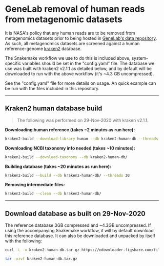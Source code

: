 # GeneLab removal of human reads from metagenomic datasets

It is NASA's policy that any human reads are to be removed from metagenomics datasets prior to being hosted in [GeneLab's data repository](https://genelab-data.ndc.nasa.gov/genelab/projects). As such, all metagenomics datasets are screened against a human reference-genome [kraken2](https://github.com/DerrickWood/kraken2/wiki) database. 

The Snakemake workflow we use to do this is included above, system-specific variables should be set in the "config.yaml" file. The database we use was built with kraken2 v2.1.1 as detailed below, and by default will be downloaded to run with the above workflow (it's ~4.3 GB uncompressed). 

See the "config.yaml" file for more details on usage. An quick example can be run with the files included in this repository.

---

## Kraken2 human database build

> The following was performed on 29-Nov-2020 with kraken v2.1.1.

**Downloading human reference (takes ~2 minutes as run here):**

```bash
kraken2-build --download-library human --db kraken2-human-db --threads 30 --no-masking
```

**Downloading NCBI taxonomy info needed (takes ~10 minutes):**

```bash
kraken2-build --download-taxonomy --db kraken2-human-db/
```

**Building database (takes ~20 minutes as run here):**

```bash
kraken2-build --build --db kraken2-human-db/ --threads 30
```

**Removing intermediate files:**

```bash
kraken2-build --clean --db kraken2-human-db/
```

---

## Download database as built on 29-Nov-2020
The reference database 3GB compressed and ~4.3GB uncompressed. If using the accompanying Snakemake workflow, it will by default download this reference database. It can also be downloaded and unpacked by itself with the following:

```bash
curl -L -o kraken2-human-db.tar.gz https://ndownloader.figshare.com/files/25627058

tar -xzvf kraken2-human-db.tar.gz
```
